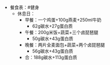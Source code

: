 - 餐食表：#健身
	- 休息日：
		- 早餐：一个鸡蛋+100g燕麦+250ml牛奶
			- 62g碳水+27g蛋白质
		- 午餐：200g米饭+蔬菜+三个卤琵琶腿
			- 50g碳水+43g蛋白质
		- 晚餐：两片全麦面包+蔬菜+两个卤琵琶腿
			- 56g碳水+43g蛋白质
		- 合：188g碳水+113g蛋白质
